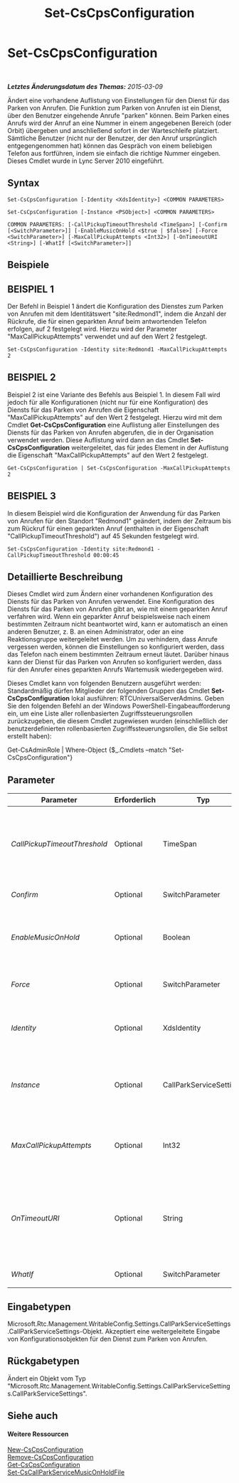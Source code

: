 ﻿---
title: Set-CsCpsConfiguration
TOCTitle: Set-CsCpsConfiguration
ms:assetid: 9c2c0ad1-12f8-47b6-a7ec-60d91c9685bf
ms:mtpsurl: https://technet.microsoft.com/de-de/library/Gg412721(v=OCS.15)
ms:contentKeyID: 49294885
ms.date: 05/19/2016
mtps_version: v=OCS.15
ms.translationtype: HT
---

# Set-CsCpsConfiguration

 

_**Letztes Änderungsdatum des Themas:** 2015-03-09_

Ändert eine vorhandene Auflistung von Einstellungen für den Dienst für das Parken von Anrufen. Die Funktion zum Parken von Anrufen ist ein Dienst, über den Benutzer eingehende Anrufe "parken" können. Beim Parken eines Anrufs wird der Anruf an eine Nummer in einem angegebenen Bereich (oder Orbit) übergeben und anschließend sofort in der Warteschleife platziert. Sämtliche Benutzer (nicht nur der Benutzer, der den Anruf ursprünglich entgegengenommen hat) können das Gespräch von einem beliebigen Telefon aus fortführen, indem sie einfach die richtige Nummer eingeben. Dieses Cmdlet wurde in Lync Server 2010 eingeführt.

## Syntax

    Set-CsCpsConfiguration [-Identity <XdsIdentity>] <COMMON PARAMETERS>

    Set-CsCpsConfiguration [-Instance <PSObject>] <COMMON PARAMETERS>

    COMMON PARAMETERS: [-CallPickupTimeoutThreshold <TimeSpan>] [-Confirm [<SwitchParameter>]] [-EnableMusicOnHold <$true | $false>] [-Force <SwitchParameter>] [-MaxCallPickupAttempts <Int32>] [-OnTimeoutURI <String>] [-WhatIf [<SwitchParameter>]]

## Beispiele

## BEISPIEL 1

Der Befehl in Beispiel 1 ändert die Konfiguration des Dienstes zum Parken von Anrufen mit dem Identitätswert "site:Redmond1", indem die Anzahl der Rückrufe, die für einen geparkten Anruf beim antwortenden Telefon erfolgen, auf 2 festgelegt wird. Hierzu wird der Parameter "MaxCallPickupAttempts" verwendet und auf den Wert 2 festgelegt.

    Set-CsCpsConfiguration -Identity site:Redmond1 -MaxCallPickupAttempts 2

## BEISPIEL 2

Beispiel 2 ist eine Variante des Befehls aus Beispiel 1. In diesem Fall wird jedoch für alle Konfigurationen (nicht nur für eine Konfiguration) des Diensts für das Parken von Anrufen die Eigenschaft "MaxCallPickupAttempts" auf den Wert 2 festgelegt. Hierzu wird mit dem Cmdlet **Get-CsCpsConfiguration** eine Auflistung aller Einstellungen des Diensts für das Parken von Anrufen abgerufen, die in der Organisation verwendet werden. Diese Auflistung wird dann an das Cmdlet **Set-CsCpsConfiguration** weitergeleitet, das für jedes Element in der Auflistung die Eigenschaft "MaxCallPickupAttempts" auf den Wert 2 festgelegt.

    Get-CsCpsConfiguration | Set-CsCpsConfiguration -MaxCallPickupAttempts 2

## BEISPIEL 3

In diesem Beispiel wird die Konfiguration der Anwendung für das Parken von Anrufen für den Standort "Redmond1" geändert, indem der Zeitraum bis zum Rückruf für einen geparkten Anruf (enthalten in der Eigenschaft "CallPickupTimeoutThreshold") auf 45 Sekunden festgelegt wird.

    Set-CsCpsConfiguration -Identity site:Redmond1 -CallPickupTimeoutThreshold 00:00:45

## Detaillierte Beschreibung

Dieses Cmdlet wird zum Ändern einer vorhandenen Konfiguration des Diensts für das Parken von Anrufen verwendet. Eine Konfiguration des Diensts für das Parken von Anrufen gibt an, wie mit einem geparkten Anruf verfahren wird. Wenn ein geparkter Anruf beispielsweise nach einem bestimmten Zeitraum nicht beantwortet wird, kann er automatisch an einen anderen Benutzer, z. B. an einen Administrator, oder an eine Reaktionsgruppe weitergeleitet werden. Um zu verhindern, dass Anrufe vergessen werden, können die Einstellungen so konfiguriert werden, dass das Telefon nach einem bestimmten Zeitraum erneut läutet. Darüber hinaus kann der Dienst für das Parken von Anrufen so konfiguriert werden, dass für den Anrufer eines geparkten Anrufs Wartemusik wiedergegeben wird.

Dieses Cmdlet kann von folgenden Benutzern ausgeführt werden: Standardmäßig dürfen Mitglieder der folgenden Gruppen das Cmdlet **Set-CsCpsConfiguration** lokal ausführen: RTCUniversalServerAdmins. Geben Sie den folgenden Befehl an der Windows PowerShell-Eingabeaufforderung ein, um eine Liste aller rollenbasierten Zugriffssteuerungsrollen zurückzugeben, die diesem Cmdlet zugewiesen wurden (einschließlich der benutzerdefinierten rollenbasierten Zugriffssteuerungsrollen, die Sie selbst erstellt haben):

Get-CsAdminRole | Where-Object {$\_.Cmdlets –match "Set-CsCpsConfiguration"}

## Parameter


<table>
<colgroup>
<col style="width: 25%" />
<col style="width: 25%" />
<col style="width: 25%" />
<col style="width: 25%" />
</colgroup>
<thead>
<tr class="header">
<th>Parameter</th>
<th>Erforderlich</th>
<th>Typ</th>
<th>Beschreibung</th>
</tr>
</thead>
<tbody>
<tr class="odd">
<td><p><em>CallPickupTimeoutThreshold</em></p></td>
<td><p>Optional</p></td>
<td><p>TimeSpan</p></td>
<td><p>Die Zeitspanne, die nach dem Parken eines Anrufs verstreicht, bis das Telefon zurückgerufen wird, an dem der Anruf entgegengenommen wurde.</p>
<p>Dieser Wert muss im Format &quot;hh:mm:ss&quot; (hh = Stunden, mm = Minuten, ss = Sekunden) eingegeben werden.</p>
<p>Mindestwert: 10 Sekunden (00:00:10); Höchstwert: 10 Minuten (00:10:00)</p></td>
</tr>
<tr class="even">
<td><p><em>Confirm</em></p></td>
<td><p>Optional</p></td>
<td><p>SwitchParameter</p></td>
<td><p>Fordert Sie vor der Ausführung des Befehls zum Bestätigen auf.</p></td>
</tr>
<tr class="odd">
<td><p><em>EnableMusicOnHold</em></p></td>
<td><p>Optional</p></td>
<td><p>Boolean</p></td>
<td><p>Legt fest, ob der Anrufer eines geparkten Anrufs Wartemusik hört.</p>
<p>Lync Server umfasst eine Standarddatei für Wartemusik. Sie können diese Datei (und damit die Musik, die der Anrufer während der Wartezeit hört) über das Cmdlet <strong>Set-CsCallParkServiceMusicOnHoldFile</strong> ändern.</p></td>
</tr>
<tr class="even">
<td><p><em>Force</em></p></td>
<td><p>Optional</p></td>
<td><p>SwitchParameter</p></td>
<td><p>Unterdrückt alle Bestätigungsaufforderungen, die andernfalls vor der Durchführung von Änderungen angezeigt würden.</p></td>
</tr>
<tr class="odd">
<td><p><em>Identity</em></p></td>
<td><p>Optional</p></td>
<td><p>XdsIdentity</p></td>
<td><p>Eine eindeutige ID für die Konfiguration, die geändert werden soll. Der Identitätswert gibt den Bereich an, auf den die Konfiguration angewendet wird. Eine Konfiguration kann entweder global oder auf einen bestimmten Standort angewendet werden (im Format &quot;site:&lt;Standortname&gt;&quot;, z. B. &quot;site:Redmond&quot;).</p></td>
</tr>
<tr class="even">
<td><p><em>Instance</em></p></td>
<td><p>Optional</p></td>
<td><p>CallParkServiceSettings</p></td>
<td><p>Ein Objektverweis auf ein Konfigurationsobjekt des Diensts für das Parken von Anwendungen vom Typ &quot;Microsoft.Rtc.Management.WritableConfig.Settings.CallParkServiceSettings.CallParkServiceSettings&quot;. Dieses Objekt kann durch Aufrufen des Cmdlets <strong>Get-CsCpsConfiguration</strong> abgerufen werden. Das Objekt kann anschließend geändert und die Änderungen können gespeichert werden, indem das Objekt in diesem Parameter wieder an das Cmdlet <strong>Set-CsCpsConfiguration</strong> übergeben wird.</p></td>
</tr>
<tr class="odd">
<td><p><em>MaxCallPickupAttempts</em></p></td>
<td><p>Optional</p></td>
<td><p>Int32</p></td>
<td><p>Die Anzahl der Rückrufe, die für einen geparkten Anruf beim antwortenden Telefon erfolgen, bevor der Anruf an den Fallback-URI weitergeleitet wird. Der Fallback-URI wird mit dem Parameter &quot;OnTimeoutURI&quot; festgelegt.</p>
<p>Mindestwert: 1; Höchstwert: 10</p></td>
</tr>
<tr class="even">
<td><p><em>OnTimeoutURI</em></p></td>
<td><p>Optional</p></td>
<td><p>String</p></td>
<td><p>Die SIP-Adresse des Benutzers oder der Reaktionsgruppe, an die nicht beantwortete geparkte Anrufe weitergeleitet werden. Der geparkte Anruf wird weitergeleitet, nachdem die Anzahl der über den Parameter &quot;MaxCallPickupAttempts&quot; definierten Rückrufe erreicht wurde. Wenn dieser Parameter auf &quot;Null&quot; festgelegt ist, wird &quot;OnTimeoutURI&quot; ignoriert und der geparkte Anruf nach erfolglosen Rückrufversuchen getrennt.</p>
<p>Bei den Werten muss es sich um SIP-URI handeln, beginnend mit &quot;sip:&quot;. Beispiel: sip:rgs1@litwareinc.com.</p></td>
</tr>
<tr class="odd">
<td><p><em>WhatIf</em></p></td>
<td><p>Optional</p></td>
<td><p>SwitchParameter</p></td>
<td><p>Beschreibt die Auswirkungen einer Ausführung des Befehls, ohne den Befehl tatsächlich auszuführen.</p></td>
</tr>
</tbody>
</table>


## Eingabetypen

Microsoft.Rtc.Management.WritableConfig.Settings.CallParkServiceSettings.CallParkServiceSettings-Objekt. Akzeptiert eine weitergeleitete Eingabe von Konfigurationsobjekten für den Dienst zum Parken von Anrufen.

## Rückgabetypen

Ändert ein Objekt vom Typ "Microsoft.Rtc.Management.WritableConfig.Settings.CallParkServiceSettings.CallParkServiceSettings".

## Siehe auch

#### Weitere Ressourcen

[New-CsCpsConfiguration](new-cscpsconfiguration.md)  
[Remove-CsCpsConfiguration](remove-cscpsconfiguration.md)  
[Get-CsCpsConfiguration](get-cscpsconfiguration.md)  
[Set-CsCallParkServiceMusicOnHoldFile](set-cscallparkservicemusiconholdfile.md)

